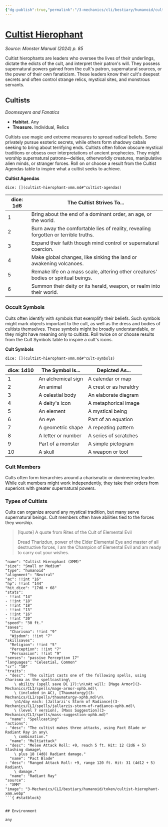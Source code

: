 ```yaml
---
{"dg-publish":true,"permalink":"/3-mechanics/cli/bestiary/humanoid/cultist-hierophant-xmm/","tags":["ttrpg-cli/compendium/src/5e/xmm","ttrpg-cli/monster/cr/10","ttrpg-cli/monster/environment/any","ttrpg-cli/monster/size/small-or-medium","ttrpg-cli/monster/type/humanoid"],"noteIcon":""}
---
```


# [Cultist Hierophant](3-Mechanics\CLI\bestiary\humanoid/cultist-hierophant-xmm.md)
*Source: Monster Manual (2024) p. 85*  

Cultist hierophants are leaders who oversee the lives of their underlings, dictate the edicts of the cult, and interpret their patron's will. They possess supernatural powers gained from the cult's patron, supernatural sources, or the power of their own fanaticism. These leaders know their cult's deepest secrets and often control strange relics, mystical sites, and monstrous servants.

## Cultists

*Doomsayers and Fanatics*

- **Habitat.** Any  
- **Treasure.** Individual, Relics  

Cultists use magic and extreme measures to spread radical beliefs. Some privately pursue esoteric secrets, while others form shadowy cabals seeking to bring about terrifying ends. Cultists often follow obscure mystical traditions or obsess over interpretations of ancient prophecies. They might worship supernatural patrons—deities, otherworldly creatures, manipulative alien minds, or stranger forces. Roll on or choose a result from the Cultist Agendas table to inspire what a cultist seeks to achieve.

**Cultist Agendas**

`dice: [](cultist-hierophant-xmm.md#^cultist-agendas)`

| dice: 1d6 | The Cultist Strives To... |
|-----------|---------------------------|
| 1 | Bring about the end of a dominant order, an age, or the world. |
| 2 | Burn away the comfortable lies of reality, revealing forgotten or terrible truths. |
| 3 | Expand their faith though mind control or supernatural coercion. |
| 4 | Make global changes, like sinking the land or awakening volcanoes. |
| 5 | Remake life on a mass scale, altering other creatures' bodies or spiritual beings. |
| 6 | Summon their deity or its herald, weapon, or realm into their world. |{ #cultist-agendas}


### Occult Symbols

Cults often identify with symbols that exemplify their beliefs. Such symbols might mark objects important to the cult, as well as the dress and bodies of cultists themselves. These symbols might be broadly understandable, or they might have meaning only to cultists. Roll twice on or choose results from the Cult Symbols table to inspire a cult's icons.

**Cult Symbols**

`dice: [](cultist-hierophant-xmm.md#^cult-symbols)`

| dice: 1d10 | The Symbol Is... | Depicted As... |
|------------|------------------|----------------|
| 1 | An alchemical sign | A calendar or map |
| 2 | An animal | A crest or as heraldry |
| 3 | A celestial body | An elaborate diagram |
| 4 | A deity's icon | A metaphorical image |
| 5 | An element | A mystical being |
| 6 | An eye | Part of an equation |
| 7 | A geometric shape | A repeating pattern |
| 8 | A letter or number | A series of scratches |
| 9 | Part of a monster | A simple pictogram |
| 10 | A skull | A weapon or tool |{ #cult-symbols}


### Cult Members

Cults often form hierarchies around a charismatic or domineering leader. While cult members might work independently, they take their orders from superiors with greater supernatural powers. 

### Types of Cultists

Cults can organize around any mystical tradition, but many serve supernatural beings. Cult members often have abilities tied to the forces they worship.

> [!quote] A quote from Rites of the Cult of Elemental Evil  
> 
> Dread Tharizdun, power of the Elder Elemental Eye and master of all destructive forces, I am the Champion of Elemental Evil and am ready to carry out your wishes.


```statblock
"name": "Cultist Hierophant (XMM)"
"size": "Small or Medium"
"type": "humanoid"
"alignment": "Neutral"
"ac": !!int "16"
"hp": !!int "144"
"hit_dice": "17d8 + 68"
"stats":
- !!int "14"
- !!int "18"
- !!int "18"
- !!int "13"
- !!int "16"
- !!int "20"
"speed": "30 ft."
"saves":
  "Charisma": !!int "9"
  "Wisdom": !!int "7"
"skillsaves":
  "Religion": !!int "5"
  "Perception": !!int "7"
  "Persuasion": !!int "9"
"senses": "passive Perception 17"
"languages": "Celestial, Common"
"cr": "10"
"traits":
- "desc": "The cultist casts one of the following spells, using Charisma as the spellcasting\
    \ ability (spell save DC 17):\n\nAt will: [Mage Armor](3-Mechanics/CLI/spells/mage-armor-xphb.md)\
    \ (included in AC), [Thaumaturgy](3-Mechanics/CLI/spells/thaumaturgy-xphb.md)\n\
    \n1/day each: [Jallarzi's Storm of Radiance](3-Mechanics/CLI/spells/jallarzis-storm-of-radiance-xphb.md)\
    \ (level 7 version), [Mass Suggestion](3-Mechanics/CLI/spells/mass-suggestion-xphb.md)"
  "name": "Spellcasting"
"actions":
- "desc": "The cultist makes three attacks, using Pact Blade or Radiant Ray in any\
    \ combination."
  "name": "Multiattack"
- "desc": "Melee Attack Roll: +9, reach 5 ft. Hit: 12 (2d6 + 5) Slashing damage\
    \ plus 18 (4d8) Radiant damage."
  "name": "Pact Blade"
- "desc": "Ranged Attack Roll: +9, range 120 ft. Hit: 31 (4d12 + 5) Radiant\
    \ damage."
  "name": "Radiant Ray"
"source":
- "XMM"
"image": "3-Mechanics/CLI/bestiary/humanoid/token/cultist-hierophant-xmm.webp"
```{ #statblock}


## Environment

any